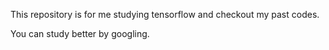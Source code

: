 This repository is for me studying tensorflow and checkout my past codes.

You can study better by googling.
